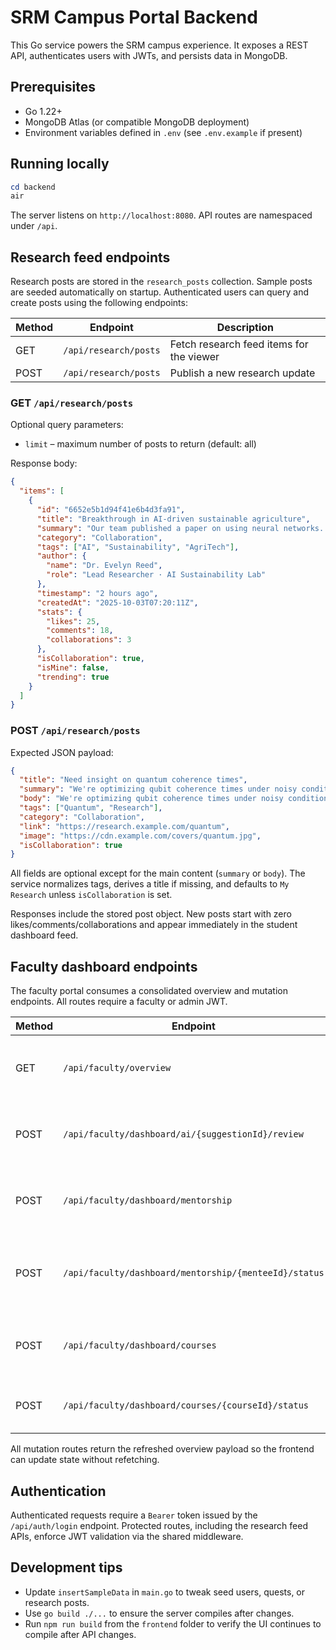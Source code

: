 # SRM Campus Portal Backend

This Go service powers the SRM campus experience. It exposes a REST API, authenticates users with JWTs, and persists data in MongoDB.

## Prerequisites

- Go 1.22+
- MongoDB Atlas (or compatible MongoDB deployment)
- Environment variables defined in `.env` (see `.env.example` if present)

## Running locally

```powershell
cd backend
air
```

The server listens on `http://localhost:8080`. API routes are namespaced under `/api`.

## Research feed endpoints

Research posts are stored in the `research_posts` collection. Sample posts are seeded automatically on startup. Authenticated users can query and create posts using the following endpoints:

| Method | Endpoint              | Description                              |
| ------ | --------------------- | ---------------------------------------- |
| GET    | `/api/research/posts` | Fetch research feed items for the viewer |
| POST   | `/api/research/posts` | Publish a new research update            |

### GET `/api/research/posts`

Optional query parameters:

- `limit` – maximum number of posts to return (default: all)

Response body:

```json
{
  "items": [
    {
      "id": "6652e5b1d94f41e6b4d3fa91",
      "title": "Breakthrough in AI-driven sustainable agriculture",
      "summary": "Our team published a paper on using neural networks...",
      "category": "Collaboration",
      "tags": ["AI", "Sustainability", "AgriTech"],
      "author": {
        "name": "Dr. Evelyn Reed",
        "role": "Lead Researcher · AI Sustainability Lab"
      },
      "timestamp": "2 hours ago",
      "createdAt": "2025-10-03T07:20:11Z",
      "stats": {
        "likes": 25,
        "comments": 18,
        "collaborations": 3
      },
      "isCollaboration": true,
      "isMine": false,
      "trending": true
    }
  ]
}
```

### POST `/api/research/posts`

Expected JSON payload:

```json
{
  "title": "Need insight on quantum coherence times",
  "summary": "We're optimizing qubit coherence times under noisy conditions...",
  "body": "We're optimizing qubit coherence times under noisy conditions...",
  "tags": ["Quantum", "Research"],
  "category": "Collaboration",
  "link": "https://research.example.com/quantum",
  "image": "https://cdn.example.com/covers/quantum.jpg",
  "isCollaboration": true
}
```

All fields are optional except for the main content (`summary` or `body`). The service normalizes tags, derives a title if missing, and defaults to `My Research` unless `isCollaboration` is set.

Responses include the stored post object. New posts start with zero likes/comments/collaborations and appear immediately in the student dashboard feed.

## Faculty dashboard endpoints

The faculty portal consumes a consolidated overview and mutation endpoints. All routes require a faculty or admin JWT.

| Method | Endpoint                                                  | Description                                      |
| ------ | --------------------------------------------------------- | ------------------------------------------------ |
| GET    | `/api/faculty/overview`                                   | Return teaching metrics, AI queue, and analytics |
| POST   | `/api/faculty/dashboard/ai/{suggestionId}/review`         | Approve, flag, or mark an AI grading suggestion  |
| POST   | `/api/faculty/dashboard/mentorship`                       | Add a mentee to the mentorship roster            |
| POST   | `/api/faculty/dashboard/mentorship/{menteeId}/status`     | Update mentee status, notes, or next session     |
| POST   | `/api/faculty/dashboard/courses`                          | Add a course card to the faculty catalog         |
| POST   | `/api/faculty/dashboard/courses/{courseId}/status`        | Change course status or metadata                 |

All mutation routes return the refreshed overview payload so the frontend can update state without refetching.

## Authentication

Authenticated requests require a `Bearer` token issued by the `/api/auth/login` endpoint. Protected routes, including the research feed APIs, enforce JWT validation via the shared middleware.

## Development tips

- Update `insertSampleData` in `main.go` to tweak seed users, quests, or research posts.
- Use `go build ./...` to ensure the server compiles after changes.
- Run `npm run build` from the `frontend` folder to verify the UI continues to compile after API changes.
